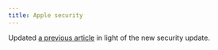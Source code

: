 ```yaml
---
title: Apple security
---
```


Updated [a previous article](http://www.wincent.com/a/about/wincent/weblog/archives/2006/09/dont_run_mac_os.php) in light of the new security update.
